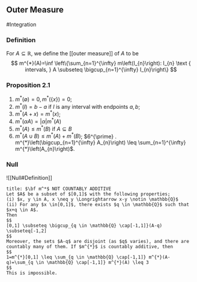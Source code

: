 ## Outer Measure
#Integration 

### Definition
For $A \subseteq \mathbb{R}$, we define the [[outer measure]] of $A$ to be
$$
m^{*}(A)=\inf \left\{\sum_{n=1}^{\infty} m\left(I_{n}\right): I_{n} \text { intervals, } A \subseteq \bigcup_{n=1}^{\infty} I_{n}\right\}
$$

### Proposition 2.1
1. $m^{*}(\emptyset)=0, m^{*}(\{x\})=0$;
2. $m^{*}(I)=b-a$ if $I$ is any interval with endpoints $a, b$;
3. $m^{*}(A+x)=m^{*}(x)$;
4. $m^{*}(\alpha A)=|\alpha| m^{*}(A)$
5. $m^{*}(A) \leq m^{*}(B)$ if $A \subseteq B$
6. $m^{*}(A \cup B) \leq m^{*}(A)+m^{*}(B)$;
$6^{\prime} . m^{*}\left(\bigcup_{n=1}^{\infty} A_{n}\right) \leq \sum_{n=1}^{\infty} m^{*}\left(A_{n}\right)$.


### Null
![[Null#Definition]]

```ad-example
title: $\bf m^*$ NOT COUNTABLY ADDITIVE
Let $A$ be a subset of $[0,1]$ with the following properties;
(i) $x, y \in A, x \neq y \Longrightarrow x-y \notin \mathbb{Q}$
(ii) For any $x \in[0,1]$, there exists $q \in \mathbb{Q}$ such that $x+q \in A$.
Then
$$
[0,1] \subseteq \bigcup_{q \in \mathbb{Q} \cap[-1,1]}(A-q) \subseteq[-1,2]
$$
Moreover, the sets $A-q$ are disjoint (as $q$ varies), and there are countably many of them. If $m^{*}$ is countably additive, then
$$
1=m^{*}[0,1] \leq \sum_{q \in \mathbb{Q} \cap[-1,1]} m^{*}(A-q)=\sum_{q \in \mathbb{Q} \cap[-1,1]} m^{*}(A) \leq 3
$$
This is impossible.
```